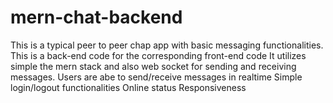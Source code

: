 # mern-chat-backend
This is a typical peer to peer chap app with basic messaging functionalities. This is a back-end code for the corresponding front-end code
It utilizes simple the mern stack and also web socket for sending and receiving messages.
Users are abe to send/receive messages in realtime
Simple login/logout functionalities
Online status
Responsiveness
